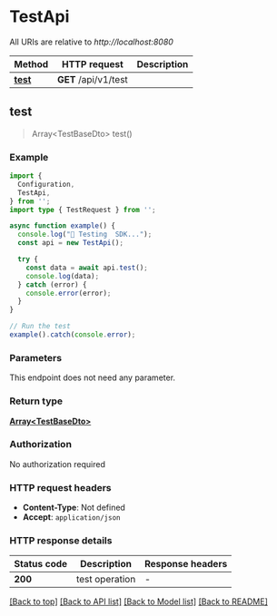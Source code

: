 # TestApi

All URIs are relative to *http://localhost:8080*

| Method | HTTP request | Description |
|------------- | ------------- | -------------|
| [**test**](TestApi.md#test) | **GET** /api/v1/test |  |



## test

> Array&lt;TestBaseDto&gt; test()



### Example

```ts
import {
  Configuration,
  TestApi,
} from '';
import type { TestRequest } from '';

async function example() {
  console.log("🚀 Testing  SDK...");
  const api = new TestApi();

  try {
    const data = await api.test();
    console.log(data);
  } catch (error) {
    console.error(error);
  }
}

// Run the test
example().catch(console.error);
```

### Parameters

This endpoint does not need any parameter.

### Return type

[**Array&lt;TestBaseDto&gt;**](TestBaseDto.md)

### Authorization

No authorization required

### HTTP request headers

- **Content-Type**: Not defined
- **Accept**: `application/json`


### HTTP response details
| Status code | Description | Response headers |
|-------------|-------------|------------------|
| **200** | test operation |  -  |

[[Back to top]](#) [[Back to API list]](../README.md#api-endpoints) [[Back to Model list]](../README.md#models) [[Back to README]](../README.md)

